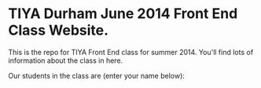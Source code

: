 TIYA Durham June 2014 Front End Class Website.
=============

This is the repo for TIYA Front End class for summer 2014. You'll find lots of information about the class in here.

Our students in the class are (enter your name below):
